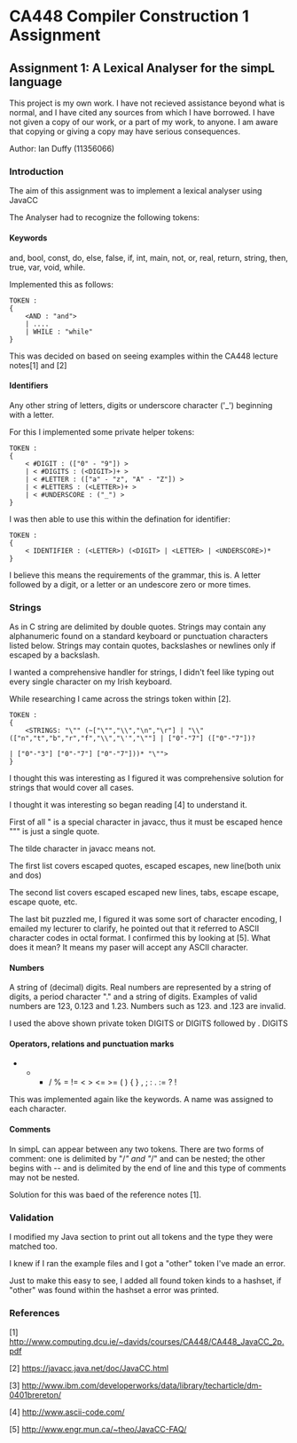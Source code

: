 # CA448 Compiler Construction 1 Assignment

## Assignment 1: A Lexical Analyser for the simpL language

This project is my own work. I have not recieved assistance beyond what is normal, and I have cited any sources from which I have borrowed. I have not given a copy of our work, or a part of my work, to anyone. I am aware that copying or giving a copy may have serious consequences.

Author: Ian Duffy (11356066)

### Introduction

The aim of this assignment was to implement a lexical analyser using JavaCC

The Analyser had to recognize the following tokens:

#### Keywords

and, bool, const, do, else, false, if, int, main, not, or, real, return, string, then, true, var, void, while.

Implemented this as follows:

```
TOKEN :
{
	<AND : "and">
	| ....
	| WHILE : "while"
}
```

This was decided on based on seeing examples within the CA448 lecture notes[1] and [2]

#### Identifiers

Any other string of letters, digits or underscore character ('_') beginning with a letter.

For this I implemented some private helper tokens:

```
TOKEN :
{
    < #DIGIT : (["0" - "9"]) >
    | < #DIGITS : (<DIGIT>)+ >
    | < #LETTER : (["a" - "z", "A" - "Z"]) >
    | < #LETTERS : (<LETTER>)+ >
    | < #UNDERSCORE : ("_") >
}
```

I was then able to use this within the defination for identifier:

```
TOKEN :
{
	< IDENTIFIER : (<LETTER>) (<DIGIT> | <LETTER> | <UNDERSCORE>)*
}
```

I believe this means the requirements of the grammar, this is. A letter followed by a digit, or a letter or an undescore zero or more times.

### Strings

As in C string are delimited by double quotes. Strings may contain any alphanumeric found on a standard keyboard or punctuation characters listed below. Strings may contain quotes, backslashes or newlines only if escaped by a backslash.

I wanted a comprehensive handler for strings, I didn't feel like typing out every single character on my Irish keyboard. 

While researching I came across the strings token within [2].

```
TOKEN :
{
	<STRINGS: "\"" (~["\"","\\","\n","\r"] | "\\" (["n","t","b","r","f","\\","\'","\""] | ["0"-"7"] (["0"-"7"])?
                                                                            | ["0"-"3"] ["0"-"7"] ["0"-"7"]))* "\"">
}
```

I thought this was interesting as I figured it was comprehensive solution for strings that would cover all cases.

I thought it was interesting so began reading [4] to understand it.

First of all " is a special character in javacc, thus it must be escaped hence "\"" is just a single quote.

The tilde character in javacc means not.

The first list covers escaped quotes, escaped escapes, new line(both unix and dos)

The second list covers escaped escaped new lines, tabs, escape escape, escape quote, etc.

The last bit puzzled me, I figured it was some sort of character encoding, I emailed my lecturer to clarify, he pointed out that it referred to ASCII character codes in octal format. I confirmed this by looking at [5]. What does it mean? It means my paser will accept any ASCII character.


#### Numbers

A string of (decimal) digits. Real numbers are represented by a string of digits, a period character "." and a string of digits. Examples of valid numbers are 123, 0.123 and 1.23. Numbers such as 123. and .123 are invalid.

I used the above shown private token DIGITS or DIGITS followed by . DIGITS

#### Operators, relations and punctuation marks

+  -  *  /  %  =  !=  <  >  <=  >=  (  )  {   }   ,  ;  :  .  :=  ?  !

This was implemented again like the keywords. A name was assigned to each character.

#### Comments
In simpL can appear between any two tokens. There are two forms of comment: one is delimited by "/*" and "*/" and can be nested; the other begins with -- and is delimited by the end of line and this type of comments may not be nested.

Solution for this was baed of the reference notes [1].

### Validation

I modified my Java section to print out all tokens and the type they were matched too.

I knew if I ran the example files and I got a "other" token I've made an error. 

Just to make this easy to see, I added all found token kinds to a hashset, if "other" was found within the hashset a error was printed.

### References

[1] http://www.computing.dcu.ie/~davids/courses/CA448/CA448_JavaCC_2p.pdf

[2] https://javacc.java.net/doc/JavaCC.html

[3] http://www.ibm.com/developerworks/data/library/techarticle/dm-0401brereton/

[4] http://www.ascii-code.com/

[5] http://www.engr.mun.ca/~theo/JavaCC-FAQ/
